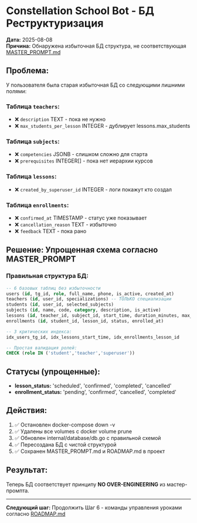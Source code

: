 # Constellation School Bot - БД Реструктуризация
**Дата:** 2025-08-08  
**Причина:** Обнаружена избыточная БД структура, не соответствующая [MASTER_PROMPT.md](./MASTER_PROMPT.md)

## Проблема:
У пользователя была старая избыточная БД со следующими лишними полями:

### Таблица `teachers`:
- ❌ `description` TEXT - пока не нужно  
- ❌ `max_students_per_lesson` INTEGER - дублирует lessons.max_students

### Таблица `subjects`:  
- ❌ `competencies` JSONB - слишком сложно для старта
- ❌ `prerequisites` INTEGER[] - пока нет иерархии курсов

### Таблица `lessons`:
- ❌ `created_by_superuser_id` INTEGER - логи покажут кто создал

### Таблица `enrollments`:
- ❌ `confirmed_at` TIMESTAMP - статус уже показывает
- ❌ `cancellation_reason` TEXT - избыточно
- ❌ `feedback` TEXT - пока рано

## Решение: Упрощенная схема согласно MASTER_PROMPT

### Правильная структура БД:
```sql
-- 6 базовых таблиц без избыточности
users (id, tg_id, role, full_name, phone, is_active, created_at)
teachers (id, user_id, specializations) -- ТОЛЬКО специализации
students (id, user_id, selected_subjects)  
subjects (id, name, code, category, description, is_active)
lessons (id, teacher_id, subject_id, start_time, duration_minutes, max_students, status, created_at)
enrollments (id, student_id, lesson_id, status, enrolled_at)

-- 3 критических индекса:
idx_users_tg_id, idx_lessons_start_time, idx_enrollments_lesson_id

-- Простая валидация ролей:
CHECK (role IN ('student','teacher','superuser'))
```

## Статусы (упрощенные):
- **lesson_status:** 'scheduled', 'confirmed', 'completed', 'cancelled'
- **enrollment_status:** 'pending', 'confirmed', 'cancelled', 'completed'

## Действия:
1. ✅ Остановлен docker-compose down -v
2. ✅ Удалены все volumes с docker volume prune
3. ✅ Обновлен internal/database/db.go с правильной схемой
4. ✅ Пересоздана БД с чистой структурой
5. ✅ Сохранен MASTER_PROMPT.md и ROADMAP.md в проект

## Результат:
Теперь БД соответствует принципу **NO OVER-ENGINEERING** из мастер-промпта.

---

**Следующий шаг:** Продолжить Шаг 6 - команды управления уроками согласно [ROADMAP.md](./ROADMAP.md)
